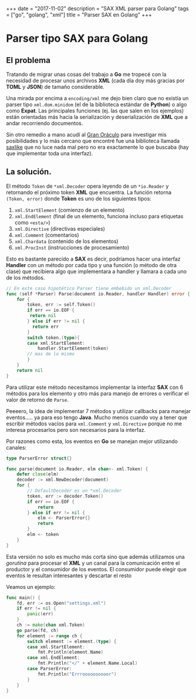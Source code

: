 +++
date = "2017-11-02"
description = "SAX XML parser para Golang"
tags = ["go", "golang", "xml"]
title = "Parser SAX en Golang"
+++

# Parser tipo SAX para Golang

## El problema

Tratando de migrar unas cosas del trabajo a **Go** me tropecé con la necesidad de
procesar unos archivos **XML** (cada día doy más gracias por **TOML** y **JSON**) de
tamaño considerable.

Una mirada por encima a `encoding/xml` me dejo bien claro que no existía un
parser tipo `xml.dom.minidom` (el de la biblioteca estándar de **Python**) o algo
como **Expat**. Las principales funciones (ej. las que salen en los ejemplos)
están orientadas más hacia la serialización y deserialización de **XML** que a
andar recorriendo documentos.

Sin otro remedio a mano acudí al [Gran Oráculo](http://google.com) para
investigar mis posibilidades y lo más cercano que encontré fue una biblioteca
llamada [saxlike](https://github.com/kokardy/saxlike ) que no luce nada mal pero
no era exactamente lo que buscaba (hay que implementar toda una interfaz).

## La solución.

El método `Token` de `*xml.Decoder` opera leyendo de un `*io.Reader` y retornando
el próximo token **XML** que encuentra. La función retorna `(Token, error)` donde
**Token** es uno de los siguientes tipos:

1. `xml.StartElement` (comienzo de un elemento)
2. `xml.EndElement` (final de un elemento, funciona incluso para etiquetas  como
   `<esta/>`)
3. `xml.Directive` (directivas especiales)
4. `xml.Comment` (comentarios)
5. `xml.Chardata` (contenido de los elementos)
6. `xml.ProcInst` (instrucciones de procesamiento)

Esto es bastante parecido a **SAX** es decir, podríamos hacer una interfaz
**Handler** con un método por cada tipo y una función (o método de otra clase) que
recibiera algo que implementara a handler y llamara a cada uno de los métodos.

```go
// En este caso hipotético Parser tiene embebido un xml.Decoder
func (self *Parser) Parse(document io.Reader, handler Handler) error {
    for {
        token, err := self.Token()
        if err == io.EOF {
         return nil
        } else if err != nil {
          return err
        }
        switch token.(type){
        case xml.StartElement:
            handler.StartElement(token)
        // mas de lo mismo
        }
    }
    return nil
}
```

Para utilizar este método necesitamos implementar la interfaz **SAX** con 6
métodos para los elemento y otro más para manejo de errores o verificar el valor
de retorno de `Parse`.

Peeeero, la idea de implementar 7 métodos y utilizar callbacks para manejar
eventos..... ya para eso tengo **Java**. Mucho menos cuando voy a tener que
escribir métodos vacíos para `xml.Comment` y `xml.Directive` porque no me
interesa procesarlos pero son necesarios para la interfaz.

Por razones como esta, los eventos en **Go** se manejan mejor utilizando
canales:

```go
type ParserError struct{}

func parse(document io.Reader, elm chan<- xml.Token) {
    defer close(elm)
    decoder := xml.NewDecoder(document)
    for {
        // DefaultDecoder es un *xml.Decoder
        token, err := decoder.Token()
        if err == io.EOF {
            return
        } else if err != nil {
            elm <- ParserError{}
            return
        }
        elm <- token
    }
}
```

Esta versión no solo es mucho más corta sino que además utilizamos una
*gorutina* para procesar el **XML** y un canal para la comunicación entre el
productor y el consumidor de los eventos. El consumidor puede elegir que eventos
le resultan interesantes y descartar el resto

Veamos un ejemplo:

```go
func main() {
    fd, err := os.Open("settings.xml")
    if err != nil {
        panic(err)
    }
    ch := make(chan xml.Token)
    go parse(fd, ch)
    for element := range ch {
        switch element := element.(type) {
        case xml.StartElement:
            fmt.Println(element.Name)
        case xml.EndElement:
            fmt.Println("</" + element.Name.Local)
        case ParserError:
            fmt.Println("Errroooooooooor")
        }
    }
}
```
